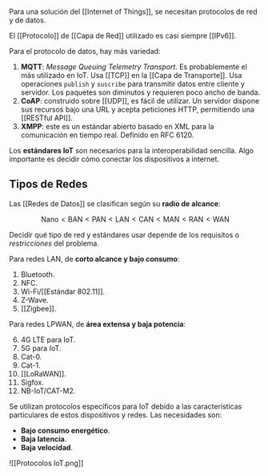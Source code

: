 Para una solución del [[Internet of Things]], se necesitan protocolos de red y de datos.

El [[Protocolo]] de [[Capa de Red]] utilizado es casi siempre [[IPv6]].

Para el protocolo de datos, hay más variedad:

1. **MQTT**: *Message Queuing Telemetry Transport*. Es probablemente el más utilizado en IoT. Usa [[TCP]] en la  [[Capa de Transporte]]. Usa operaciones `publish` y `suscribe` para transmitir datos entre cliente y servidor. Los paquetes son diminutos y requieren poco ancho de banda.
2. **CoAP**: construido sobre [[UDP]], es fácil de utilizar. Un servidor dispone sus recursos bajo una URL y acepta peticiones HTTP, permitiendo una [[RESTful API]].
3. **XMPP**: este es un estándar abierto basado en XML para la comunicación en tiempo real. Definido en RFC 6120.

Los **estándares IoT** son necesarios para la interoperabilidad sencilla. Algo importante es decidir cómo conectar los dispositivos a internet.

## Tipos de Redes

Las [[Redes de Datos]] se clasifican según su **radio de alcance**:

$$\text{Nano} \lt \text{BAN} \lt \text{PAN} \lt \text{LAN}\lt \text{CAN}\lt \text{MAN}\lt \text{RAN}\lt \text{WAN}$$

Decidir qué tipo de red y estándares usar depende de los requisitos o *restricciones* del problema.

Para redes LAN, de **corto alcance y bajo consumo**:

1. Bluetooth.
2. NFC.
3. Wi-Fi/[[Estándar 802.11]].
4. Z-Wave.
5. [[Zigbee]].

Para redes LPWAN, de **área extensa y baja potencia**:

6. 4G LTE para IoT.
7. 5G para IoT.
8. Cat-0.
9. Cat-1.
10. [[LoRaWAN]].
11. Sigfox.
12. NB-IoT/CAT-M2.

Se utilizan protocolos específicos para IoT debido a las características particulares de estos dispositivos y redes. Las necesidades son:

- **Bajo consumo energético**.
- **Baja latencia**.
- **Baja velocidad**.

![[Protocolos IoT.png]]
